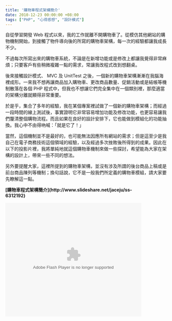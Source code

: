 ```yaml
---
title: '購物車程式架構簡介'
date: 2010-12-23 00:00:00 +08:00
tags: ["PHP", "心得感想", "設計模式"]
---
```


自從學習開發 Web 程式以來，我的工作就離不開購物車了。從模仿其他網站的購物機制開始，到接觸了物件導向後的所寫的購物車架構，每一次的經驗都讓我成長不少。

不過每次所寫出來的購物車系統，不論是在新增功能或是修改上都讓我覺得非常麻煩；只要客戶有些稍微複雜一點的需求，常讓我改程式改到想翻桌。

後來接觸設計模式、 MVC 及 UnitTest 之後，一個新的購物車架構漸漸在我腦海裡成形。一來我不想再讓商品加入購物車、更改商品數量、促銷活動或是結帳等機制散落在各個 PHP 程式中，但我也不想讓它們完全集中在一個類別裡，那麼適當的架構分離就顯得非常重要。

於是乎，集合了多年的經驗，我在某個專案裡試做了一個新的購物車架構；而經過一段時間的線上測試後，事實證明它非常容易增加功能及修改功能，也更容易讓我們釐清整個購物流程。而且如果在良好的設計安排下，它也能做到模組化的功能抽換。我心中不由得吶喊：「就是它了！」

當然，這個機制並不是最好的，也可能無法因應所有網站的需求；但是這至少是我自己在電子商務技術這個領域的經驗，以及經過多次挫敗後所得到的成果。因此在以下的投影片裡，我將單純地就這個購物車機制來做一些探討，希望能為大家在架構的設計上，帶來一些不同的想法。

另外要提醒大家，這裡所提到的購物車架構，並沒有涉及所謂的後台商品上稿或是前台商品陳列等機制；換句話說，它不是一般我們所定義的購物車模組，請大家要先瞭解這一點。

<!-- more -->
<div style="width:425px" id="__ss_6312192"><strong style="display:block;margin:12px 0 4px">[購物車程式架構簡介](http://www.slideshare.net/jaceju/ss-6312192)</strong><object id="__sse6312192" width="425" height="355">

<embed name="__sse6312192" src="http://static.slidesharecdn.com/swf/ssplayer2.swf?doc=random-101223013624-phpapp01&stripped_title=ss-6312192&userName=jaceju" type="application/x-shockwave-flash" allowscriptaccess="always" allowfullscreen="true" width="425" height="355"></embed></object></div>
